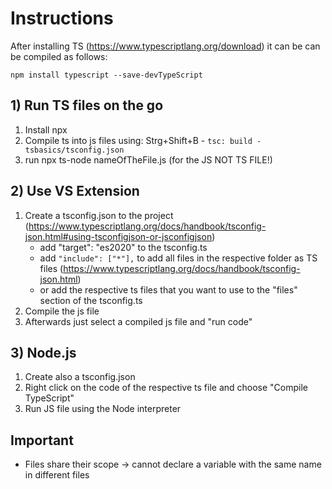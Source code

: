 # Instructions

After installing TS (https://www.typescriptlang.org/download) it can be can be compiled as follows:

```npm
npm install typescript --save-devTypeScript
```

## 1) Run TS files on the go

1. Install npx
2. Compile ts into js files using: Strg+Shift+B - `tsc: build -tsbasics/tsconfig.json`
3. run npx ts-node nameOfTheFile.js (for the JS NOT TS FILE!)

## 2) Use VS Extension

1. Create a tsconfig.json to the project (https://www.typescriptlang.org/docs/handbook/tsconfig-json.html#using-tsconfigjson-or-jsconfigjson)
   - add "target": "es2020" to the tsconfig.ts
   - add `"include": ["*"],` to add all files in the respective folder as TS files (https://www.typescriptlang.org/docs/handbook/tsconfig-json.html)
   - or add the respective ts files that you want to use to the "files" section of the tsconfig.ts
2. Compile the js file
3. Afterwards just select a compiled js file and "run code"

## 3) Node.js

1. Create also a tsconfig.json
2. Right click on the code of the respective ts file and choose "Compile TypeScript"
3. Run JS file using the Node interpreter

## Important

- Files share their scope
  -> cannot declare a variable with the same name in different files
